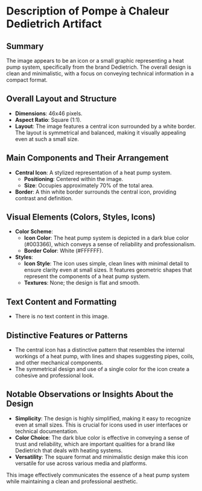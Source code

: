 # Description of Pompe à Chaleur Dedietrich Artifact

## Summary
The image appears to be an icon or a small graphic representing a heat pump system, specifically from the brand Dedietrich. The overall design is clean and minimalistic, with a focus on conveying technical information in a compact format.

## Overall Layout and Structure
- **Dimensions**: 46x46 pixels.
- **Aspect Ratio**: Square (1:1).
- **Layout**: The image features a central icon surrounded by a white border. The layout is symmetrical and balanced, making it visually appealing even at such a small size.

## Main Components and Their Arrangement
- **Central Icon**: A stylized representation of a heat pump system.
  - **Positioning**: Centered within the image.
  - **Size**: Occupies approximately 70% of the total area.
- **Border**: A thin white border surrounds the central icon, providing contrast and definition.

## Visual Elements (Colors, Styles, Icons)
- **Color Scheme**:
  - **Icon Color**: The heat pump system is depicted in a dark blue color (#003366), which conveys a sense of reliability and professionalism.
  - **Border Color**: White (#FFFFFF).
- **Styles**:
  - **Icon Style**: The icon uses simple, clean lines with minimal detail to ensure clarity even at small sizes. It features geometric shapes that represent the components of a heat pump system.
  - **Textures**: None; the design is flat and smooth.

## Text Content and Formatting
- There is no text content in this image.

## Distinctive Features or Patterns
- The central icon has a distinctive pattern that resembles the internal workings of a heat pump, with lines and shapes suggesting pipes, coils, and other mechanical components.
- The symmetrical design and use of a single color for the icon create a cohesive and professional look.

## Notable Observations or Insights About the Design
- **Simplicity**: The design is highly simplified, making it easy to recognize even at small sizes. This is crucial for icons used in user interfaces or technical documentation.
- **Color Choice**: The dark blue color is effective in conveying a sense of trust and reliability, which are important qualities for a brand like Dedietrich that deals with heating systems.
- **Versatility**: The square format and minimalistic design make this icon versatile for use across various media and platforms.

This image effectively communicates the essence of a heat pump system while maintaining a clean and professional aesthetic.